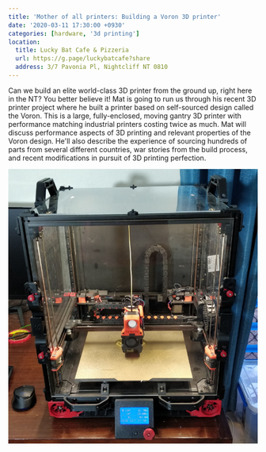 ```yaml
---
title: 'Mother of all printers: Building a Voron 3D printer'
date: '2020-03-11 17:30:00 +0930'
categories: [hardware, '3d printing']
location:
  title: Lucky Bat Cafe & Pizzeria
  url: https://g.page/luckybatcafe?share
  address: 3/7 Pavonia Pl, Nightcliff NT 0810
---
```

Can we build an elite world-class 3D printer from the ground up, right here in the NT? You better believe it!
Mat is going to run us through his recent 3D printer project where he built a printer based on self-sourced design called the Voron.
This is a large, fully-enclosed, moving gantry 3D printer with performance matching industrial printers costing twice as much.
Mat will discuss performance aspects of 3D printing and relevant properties of the Voron design.
He'll also describe the experience of sourcing hundreds of parts from several different countries, war stories from the build process, and recent modifications in pursuit of 3D printing perfection.

![voron](/assets/events/voron.jpg "The Mother of all Printers")
